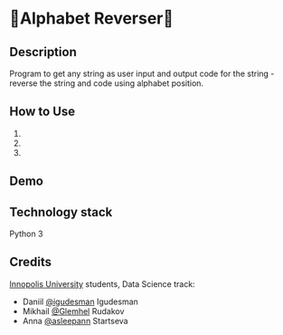 # 🎀Alphabet Reverser🎀 #

## Description ##
Program to get any string as user input and output code for the string - reverse the string and code using alphabet position.

## How to Use ##
1.
2.
3.

## Demo ##

## Technology stack ##
Python 3

## Credits ##
[Innopolis University](https://innopolis.university/en/) students, Data Science track:
* Daniil [@igudesman](https://github.com/igudesman) Igudesman
* Mikhail [@Glemhel](https://github.com/Glemhel) Rudakov
* Anna [@asleepann](https://github.com/asleepann) Startseva
